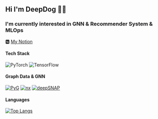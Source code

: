 ## Hi I'm DeepDog 🤙🤙
  
### I'm currently interested in GNN & Recommender System & MLOps
🅽 [My Notion](https://www.notion.so/Deep-dog-48d119d1d42a45fc830328b92b4aab85)

#### Tech Stack
![PyTorch](https://img.shields.io/badge/-PyTorch-000?&logo=PyTorch) ![TensorFlow](https://img.shields.io/badge/-TensorFlow-000?&logo=TensorFlow)
  
#### Graph Data & GNN
[![PyG](https://img.shields.io/badge/PyG-Pytorch__Geometric-brightgreen)](https://github.com/rusty1s/pytorch_geometric) [![nx](https://img.shields.io/badge/nx-NetworkX-brightgreen)](https://github.com/networkx/networkx) [![deepSNAP](https://img.shields.io/badge/deepsnap-DeepSNAP-brightgreen)](https://github.com/snap-stanford/deepsnap)


#### Languages
[![Top Langs](https://github-readme-stats.vercel.app/api/top-langs/?username=hybyun0121&layout=compact)](https://github.com/hybyun0121/github-readme-stats)

